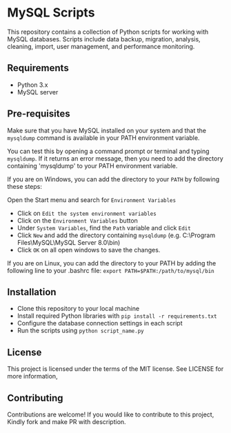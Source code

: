 # MySQL Scripts
This repository contains a collection of Python scripts for working with MySQL databases. Scripts include data backup, migration, analysis, cleaning, import, user management, and performance monitoring.

## Requirements
- Python 3.x
- MySQL server

## Pre-requisites
Make sure that you have MySQL installed on your system and that the `mysqldump` command is available in your PATH environment variable.

You can test this by opening a command prompt or terminal and typing `mysqldump`. If it returns an error message, then you need to add the directory containing 'mysqldump' to your PATH environment variable.

If you are on Windows, you can add the directory to your `PATH` by following these steps:

Open the Start menu and search for `Environment Variables`
- Click on `Edit the system environment variables`
- Click on the `Environment Variables` button
- Under `System Variables`, find the `Path` variable and click `Edit`
- Click `New` and add the directory containing `mysqldump` (e.g. C:\Program Files\MySQL\MySQL Server 8.0\bin)
- Click `OK` on all open windows to save the changes.

If you are on Linux, you can add the directory to your PATH by adding the following line to your .bashrc file:
    `export PATH=$PATH:/path/to/mysql/bin`

## Installation
- Clone this repository to your local machine
- Install required Python libraries with `pip install -r requirements.txt`
- Configure the database connection settings in each script
- Run the scripts using `python script_name.py`

## License
This project is licensed under the terms of the MIT license. See LICENSE for more information,

## Contributing
Contributions are welcome! If you would like to contribute to this project, Kindly fork and make PR with description.

